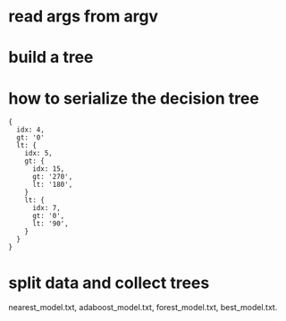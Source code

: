 # read args from argv

# build a tree

# how to serialize the decision tree

```
{
  idx: 4,
  gt: '0'
  lt: {
    idx: 5,
    gt: {
      idx: 15,
      gt: '270',
      lt: '180',
    }
    lt: {
      idx: 7,
      gt: '0',
      lt: '90',
    }
  }
}
```

# split data and collect trees

nearest_model.txt,
adaboost_model.txt,
forest_model.txt,
best_model.txt.
